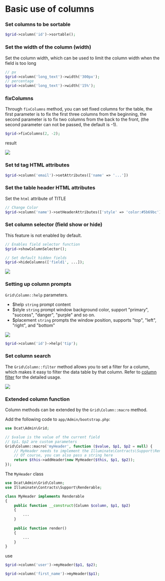 # Basic use of columns

### Set columns to be sortable
```php
$grid->column('id')->sortable();
```

### Set the width of the column (width)
Set the column width, which can be used to limit the column width when the field is too long
```php
// px
$grid->column('long_text')->width('300px');
// percentage
$grid->column('long_text')->width('15%');
```

### fixColumns


Through `fixColumns` method, you can set fixed columns for the table, the first parameter is to fix the first three columns from the beginning, the second parameter is to fix two columns from the back to the front, (the second parameter can not be passed, the default is -1).

```php
$grid->fixColumns(2, -2);
```

result

![](https://cdn.learnku.com/uploads/images/202007/12/38389/8aKnpG11g4.gif!large)


### Set td tag HTML attributes

```php
$grid->column('email')->setAttributes(['name' => '...'])
```


### Set the table header HTML attributes
Set the `html` attribute of TITLE
```php
// Change Color
$grid->column('name')->setHeaderAttributes(['style' => 'color:#5b69bc']);
```

### Set column selector (field show or hide)

This feature is not enabled by default.

```php
// Enables field selector function
$grid->showColumnSelector();

// Set default hidden fields
$grid->hideColumns(['field1', ...]);
``` 

![](https://cdn.learnku.com/uploads/images/202004/26/38389/MTgikMeV1o.png!large)



### Setting up column prompts
`Grid\Column::help` parameters.
 - $help `string` prompt content
 - $style `string` prompt window background color, support "primary", "success", "danger", "purple" and so on.
 - $placement `string` prompts the window position, supports "top", "left", "right", and "bottom"

![](https://cdn.learnku.com/uploads/images/202004/26/38389/MTgikMeV1o.png!large)


```php
$grid->column('id')->help('tip');
```

### Set column search

The `Grid\Column::filter` method allows you to set a filter for a column, which makes it easy to filter the data table by that column. Refer to [column filter](model-grid-column-filter.md) for the detailed usage.

![](https://cdn.learnku.com/uploads/images/202004/26/38389/8zNK7CHS3V.png!large)




### Extended column function

Column methods can be extended by the `Grid\Column::macro` method.

Add the following code to `app/Admin/bootstrap.php`:

```php
use Dcat\Admin\Grid;

// $value is the value of the current field
// $p1、$p2 are custom parameters
Grid\Column::macro('myHeader', function ($value, $p1, $p2 = null) {
    // MyHeader needs to implement the Illuminate\Contracts\Support\Renderable interface
    // Of course, you can also pass a string here
    return $this->addHeader(new MyHeader($this, $p1, $p2));
});
```

The `MyHeader` class
```php
use Dcat\Admin\Grid\Column;
use Illuminate\Contracts\Support\Renderable;

class MyHeader implements Renderable
{
    public function __construct(Column $column, $p1, $p2)
    {
        ...
    }
    
    public function render()
    {
        ...
    }
}
```

use

```php
$grid->column('user')->myHeader($p1, $p2);

$grid->column('first_name')->myHeader($p1);
```


